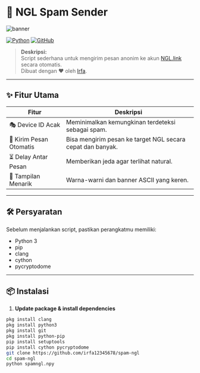 # 🚀 NGL Spam Sender

![banner](https://i.top4top.io/p_3543r2yty1.jpg)

[![Python](https://img.shields.io/badge/Python-3.11-blue?logo=python&logoColor=white)](https://www.python.org/)
[![GitHub](https://img.shields.io/badge/GitHub-IrfaFitrio-black?logo=github)](https://github.com/irfa12345678)

> **Deskripsi:**  
> Script sederhana untuk mengirim pesan anonim ke akun [NGL.link](https://ngl.link) secara otomatis.  
> Dibuat dengan ❤️ oleh [Irfa](https://github.com/irfa12345678).

---

## ✨ Fitur Utama

| Fitur                     | Deskripsi                                                                 |
|----------------------------|--------------------------------------------------------------------------|
| 🎭 Device ID Acak          | Meminimalkan kemungkinan terdeteksi sebagai spam.                       |
| 💬 Kirim Pesan Otomatis    | Bisa mengirim pesan ke target NGL secara cepat dan banyak.               |
| ⏳ Delay Antar Pesan        | Memberikan jeda agar terlihat natural.                                    |
| 🎨 Tampilan Menarik         | Warna-warni dan banner ASCII yang keren.                                  |

---

## 🛠️ Persyaratan

Sebelum menjalankan script, pastikan perangkatmu memiliki:

- Python 3
- pip
- clang
- cython
- pycryptodome

---

## 📦 Instalasi

1. **Update package & install dependencies**
```bash
pkg install clang
pkg install python3
pkg install git
pkg install python-pip
pip install setuptools
pip install cython pycryptodome
git clone https://github.com/irfa12345678/spam-ngl
cd spam-ngl
python spamngl.npy
